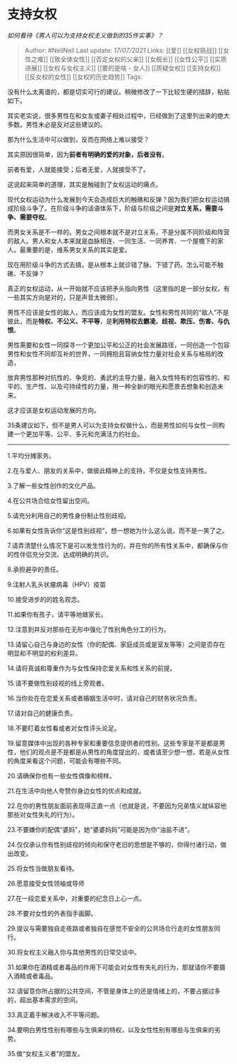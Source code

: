 # 支持女权
*如何看待《男人可以为支持女权主义做到的35件实事》？*

> Author: #NellNell 
Last update: *17/07/2021* 
Links: [[爱]]  [[女权挑战]] [[女性之难]] [[致全体女性]] [[否定女权的父亲]] [[女舰长]] [[女性公平]] [[实质进展]] [[女权与女权主义]] [[要的是啥 - 女人]] [[质疑女权]] [[支持女权]] [[反女权的女性]] [[女权的历史趋势]]
Tags:    
  

没有什么太离谱的，都是切实可行的建议。稍微修改了一下比较生硬的措辞，粘贴如下。

其实老实说，很多男性在和女友或妻子相处过程中，已经做到了这里列出来的绝大多数。男性未必是反对这些建议的。

那为什么生活中可以做到，反而在网络上难以接受？

其实原因很简单，因为**前者有明确的爱的对象，后者没有**。

前者有爱，人就能接受；后者无爱，人就接受不了。

这说起来简单的道理，其实是触碰到了女权运动的痛点。

现代女权运动为什么发展到今天会造成巨大的触礁和反弹？因为我们把女权运动搞成阶级斗争了。在阶级斗争的话语体系下，阶级与阶级之间是**对立关系，需要斗争、需要夺权**。

而男女关系是不一样的。男女之间根本就不是对立关系，不是分属不同阶级和阵营的敌人。男人和女人本来就是血脉相连、一同生活、一同养育、一个屋檐下的家人。最重要的是，维系男女关系的其实是爱。

现在用阶级斗争的方式去搞，是从根本上就诊错了脉、下错了药。怎么可能不触礁、不反弹？

真正的女权运动，从一开始就不应该把矛头指向男性（这里指的是一部分女权，有一些其实方向是对的，只是声音太微弱）。

男性不应该是女性的敌人，而应该成为女性的盟友。女性和男性共同的“敌人”不是彼此，而是**特权、不公义、不平等**，是**利用特权去霸凌、歧视、欺压、伤害、与仇恨**。

男性需要和女性一同探寻一个更加公平和公正的社会发展路径，一同创造一个包容男性和女性不同却互补的世界，一同拥抱且容纳女性力量对社会关系与格局的改造，

放弃男性那种对抗性的、争竞的、勇武的主导力量，融入女性特有的包容性的、和平的、生产性、以及可持续性的力量，用一种全新的眼光和愿景去想象和创造未来。

这才应该是女权运动发展的方向。

35条建议如下，但不是男人可以为支持女权做什么，而是男性如何与女性一同构建一个更加平等、公平、多元和充满活力的社会。

---

1.平均分摊家务。

2.在与爱人、朋友的关系中，做彼此精神上的支持，不仅是女性支持男性。

3.了解一些女性创作的文化产品。

4.在公共场合给女性留出空间。

5.请充分利用自己的男性身份制止性别歧视。

6.如果有女性告诉你“这是性别歧视”，想一想她为什么这么说，而不是一笑了之。

7.请弄清楚什么情况下是可以发生性行为的，并在你的所有性关系中，都确保与你的性伴侣充分交流、达成明确的共识。

8.承担避孕的责任。

9.注射人乳头状瘤病毒（HPV）疫苗

10.接受进步的的姓名观念。

11.如果你有孩子，请平等地做家长。

12.注意到并反对那些在无形中强化了性别角色分工的行为。

13.请留心自己与身边的女性（你的配偶、家庭成员或是室友等等）之间是否存在明显和不明显的权利差异。

14.请将真诚和尊重作为与女性保持恋爱关系和性关系的前提。

15.请不要做性别歧视的线上旁观者。

16.当你处在在恋爱关系或者婚姻生活中时，请对自己的财务状况负责。

17.请对自己的健康负责。

18.不要盯着女性看或者对女性评头论足。

19.留意媒体中出现的各种专家和重要信息提供者的性别。这些专家是不是都是男性，他们的观点是不是都是从男性的角度提出的，或者请至少想一想，若是从女性的角度来看这个问题，可能会有哪些不同。

20.请确保你也有一些女性偶像和榜样。

21.在生活中向他人夸赞你身边女性的优点和成就。

22.在你的男性朋友面前表现得正直一点（也就是说，不要因为兄弟情义就纵容他那些对女性失礼的行为）。

23.不要嫌你的配偶“婆妈”，她“婆婆妈妈”可能是因为你“油盐不进”。

24.仅仅承认你有性别歧视的倾向和保守老旧的思想是不够的，你得付诸行动，做出改变。

25.将女性当做朋友看待。

26.愿意接受女性领袖或导师

27.在一段恋爱关系中，对重要的纪念日上心一点。

28.不要对女性的外表指手画脚。

29.提议与需要独自走夜路或者独自在感觉不安全的公共场合行走的女性朋友同行。

30.将女权主义融入你与其他男性的日常交谈中。

31.如果你在酒精或者毒品的作用下可能会对女性有失礼的行为，那就请你不要摄入酒精或者毒品。

32.请留意你所占据的公共空间，不管是身体上的还是情绪上的，不要占据过多的，超出基本需求的空间。

33.真正着手解决收入不平等问题。

34.要明白男性性别有哪些与生俱来的特权，以及女性性别有哪些与生俱来的劣势。

35.做“女权主义者”的盟友。